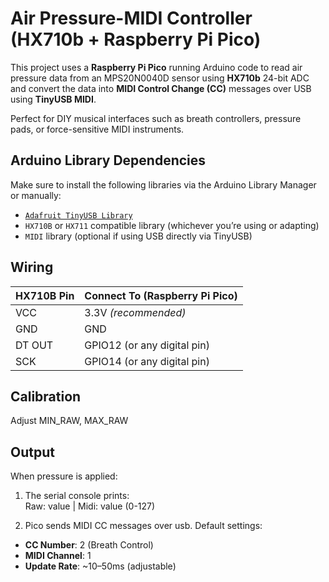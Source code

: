 # Air Pressure-MIDI Controller (HX710b + Raspberry Pi Pico)

This project uses a **Raspberry Pi Pico** running Arduino code to read air pressure data from an MPS20N0040D sensor using **HX710b** 24-bit ADC and convert the data into **MIDI Control Change (CC)** messages over USB using **TinyUSB MIDI**.

Perfect for DIY musical interfaces such as breath controllers, pressure pads, or force-sensitive MIDI instruments.

## Arduino Library Dependencies

Make sure to install the following libraries via the Arduino Library Manager or manually:
- [`Adafruit TinyUSB Library`](https://github.com/adafruit/Adafruit_TinyUSB_Arduino)
- `HX710B` or `HX711` compatible library (whichever you’re using or adapting)
- `MIDI` library (optional if using USB directly via TinyUSB)

## Wiring

| HX710B Pin | Connect To (Raspberry Pi Pico) |
|------------|-------------------------------|
| VCC        | 3.3V *(recommended)*           |
| GND        | GND                           |
| DT OUT     | GPIO12 (or any digital pin)    |
| SCK        | GPIO14 (or any digital pin)    |

## Calibration

Adjust MIN_RAW, MAX_RAW

## Output

When pressure is applied:

1. The serial console prints:   
   Raw: value | Midi: value (0-127)

2. Pico sends MIDI CC messages over usb. Default settings:

- **CC Number**: 2 (Breath Control)
- **MIDI Channel**: 1
- **Update Rate**: ~10–50ms (adjustable)






